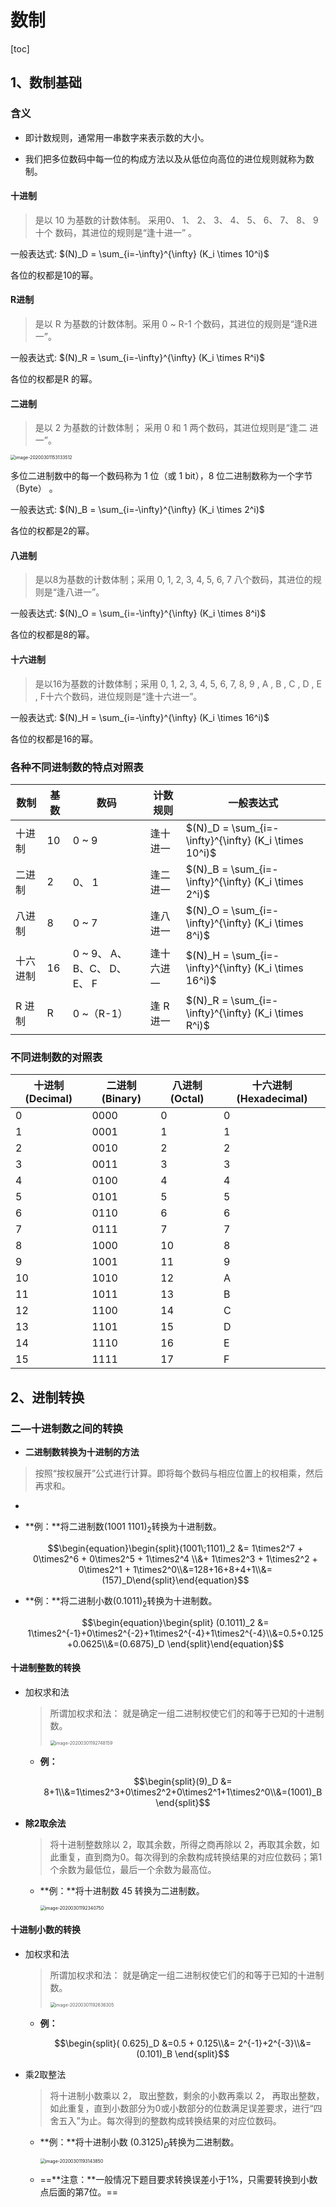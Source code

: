 # 数制

[toc]

## 1、数制基础

### 含义

- 即计数规则，通常用一串数字来表示数的大小。

- 我们把多位数码中每一位的构成方法以及从低位向高位的进位规则就称为数制。



#### 十进制

>是以 10 为基数的计数体制。
>采用0、 1、 2、 3、 4、 5、 6、 7、 8、 9十个
>数码，其进位的规则是“逢十进一” 。

一般表达式: $(N)_D = \sum_{i=-\infty}^{\infty} (K_i \times 10^i)$

各位的权都是10的幂。



#### R进制

>是以 R 为基数的计数体制。采用 0 ~ R-1 个数码，其进位的规则是“逢R进一”。

一般表达式: $(N)_R = \sum_{i=-\infty}^{\infty} (K_i \times R^i)$

各位的权都是R 的幂。



#### 二进制

>是以 2 为基数的计数体制；
>采用 0 和 1 两个数码，其进位规则是“逢二
>进一”。

<img src="images/image-20200301153133512.png" alt="image-20200301153133512" style="zoom:50%;" />

多位二进制数中的每一个数码称为 1 位（或 1 bit），8 位二进制数称为一个字节（Byte） 。

一般表达式: $(N)_B = \sum_{i=-\infty}^{\infty} (K_i \times 2^i)$

各位的权都是2的幂。



#### 八进制

>是以8为基数的计数体制；采用 0, 1, 2, 3, 4, 5, 6, 7 八个数码，其进位的规则是“逢八进一”。

一般表达式: $(N)_O = \sum_{i=-\infty}^{\infty} (K_i \times 8^i)$

各位的权都是8的幂。

#### 十六进制

>是以16为基数的计数体制；采用 0, 1, 2, 3, 4, 5, 6, 7, 8, 9 , A , B , C , D , E , F十六个数码，进位规则是“逢十六进一”。

一般表达式: $(N)_H = \sum_{i=-\infty}^{\infty} (K_i \times 16^i)$

各位的权都是16的幂。



### 各种不同进制数的特点对照表

| 数制 | 基数 | 数码 | 计数规则 | 一般表达式 |
| ---- | ---- | ---- | -------- | ---------- |
|十进制 |10| 0 ~ 9 |逢十进一|$(N)_D = \sum_{i=-\infty}^{\infty} (K_i \times 10^i)$|
|二进制| 2 |0、 1 |逢二进一|$(N)_B = \sum_{i=-\infty}^{\infty} (K_i \times 2^i)$|
|八进制 |8| 0 ~ 7 |逢八进一|$(N)_O = \sum_{i=-\infty}^{\infty} (K_i \times 8^i)$|
|十六进制| 16| 0 ~ 9、 A、 B、C、 D、 E、 F |逢十六进一|$(N)_H = \sum_{i=-\infty}^{\infty} (K_i \times 16^i)$|
|R 进制| R |0 ~（R-1）| 逢 R 进一|$(N)_R = \sum_{i=-\infty}^{\infty} (K_i \times R^i)$|





### 不同进制数的对照表

| 十进制(Decimal) | 二进制(Binary) | 八进制(Octal) | 十六进制(Hexadecimal) |
| --------------- | -------------- | ------------- | --------------------- |
| 0 | 0000 | 0 |0|
| 1 | 0001 | 1 |1|
| 2 | 0010 | 2 |2|
| 3 | 0011 | 3 |3|
| 4 | 0100 | 4 |4|
| 5 | 0101 | 5 |5|
| 6 | 0110 | 6 |6|
| 7 | 0111 | 7 |7|
| 8 | 1000 | 10 |8|
| 9 | 1001 | 11 |9|
| 10 | 1010 | 12 |A|
| 11 | 1011 | 13 |B|
| 12 | 1100 | 14 |C|
| 13 | 1101 | 15 |D|
| 14 | 1110 | 16 |E|
| 15 | 1111 | 17 |F|



## 2、进制转换

### 二—十进制数之间的转换

-  **二进制数转换为十进制的方法**

  >按照“按权展开”公式进行计算。即将每个数码与相应位置上的权相乘，然后再求和。

  - 

  - **例：**将二进制数$(1001\; 1101)_2$转换为十进制数。

    $$\begin{equation}\begin{split}(1001\;1101)_2 &= 1\times2^7 + 0\times2^6 + 0\times2^5 + 1\times2^4 \\&+ 1\times2^3 + 1\times2^2 + 0\times2^1 + 1\times2^0\\&=128+16+8+4+1\\&=(157)_D\end{split}\end{equation}$$
  
  - **例：**将二进制小数$( 0.1011)_2$转换为十进制数。
  
    $$\begin{equation}\begin{split} (0.1011)_2 &= 1\times2^{-1}+0\times2^{-2}+1\times2^{-4}+1\times2^{-4}\\&=0.5+0.125+0.0625\\&=(0.6875)_D \end{split}\end{equation}$$
  
#### 十进制整数的转换

  - 加权求和法

    >所谓加权求和法： 就是确定一组二进制权使它们的和等于已知的十进制数。
    >
    ><img src="images/image-20200301192748159.png" alt="image-20200301192748159" style="zoom:50%;" />

    - **例：** 

      $$\begin{split}(9)_D &= 8+1\\&=1\times2^3+0\times2^2+0\times2^1+1\times2^0\\&=(1001)_B \end{split}$$

  - **除2取余法**

    >将十进制整数除以 2，取其余数，所得之商再除以 2，再取其余数，如此重复，直到商为0。每次得到的余数构成转换结果的对应位数码；第1个余数为最低位，最后一个余数为最高位。

    - **例：**将十进制数 45 转换为二进制数。

      <img src="images/image-20200301192340750.png" alt="image-20200301192340750" style="zoom: 50%;" />

#### 十进制小数的转换

  - 加权求和法

    >所谓加权求和法： 就是确定一组二进制权使它们的和等于已知的十进制数。
    >
    ><img src="images/image-20200301192636305.png" alt="image-20200301192636305" style="zoom: 50%;" />

    

    - **例：**

      $$\begin{split}( 0.625)_D &=0.5 + 0.125\\&= 2^{-1}+2^{-3}\\&=(0.101)_B \end{split}$$

  - 乘2取整法

    >将十进制小数乘以 2， 取出整数，剩余的小数再乘以 2， 再取出整数， 如此重复，直到小数部分为0或小数部分的位数满足误差要求，进行“四舍五入”为止。每次得到的整数构成转换结果的对应位数码。

    - **例：**将十进制小数 $(0.3125)_D$转换为二进制数。

      <img src="images/image-20200301193143850.png" alt="image-20200301193143850" style="zoom:50%;" />

    - ==**注意：**一般情况下题目要求转换误差小于1%，只需要转换到小数点后面的第7位。==